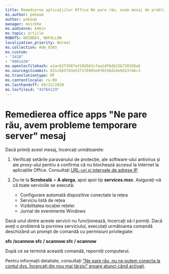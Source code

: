 ```yaml
---
title: Remedierea aplicațiilor Office Ne pare rău, avem mesaj de probleme temporare de server
ms.author: pebaum
author: pebaum
manager: mnirkhe
ms.audience: Admin
ms.topic: article
ROBOTS: NOINDEX, NOFOLLOW
localization_priority: Normal
ms.collection: Adm_O365
ms.custom:
- "3420"
- "9001430"
ms.openlocfilehash: a1ac62f3587e318d563cfea1df8db23b720358a6
ms.sourcegitcommit: 631cbb5f03e5371f0995e976536d24e9d13746c3
ms.translationtype: MT
ms.contentlocale: ro-RO
ms.lasthandoff: 04/22/2020
ms.locfileid: "43764129"
---
```

# <a name="fixing-the-office-apps-sorry-we-are-having-temporary-server-issues-message"></a>Remedierea office apps "Ne pare rău, avem probleme temporare server" mesaj

Dacă primiți acest mesaj, încercați următoarele:

1. Verificați setările paravanului de protecție, ale software-ului antivirus și ale proxy-ului pentru a confirma că nu blochează accesul la Internet la aplicațiile Office. Consultați [URL-uri și intervale de adrese IP](https://docs.microsoft.com/office365/enterprise/urls-and-ip-address-ranges).

2. Du-te la **Scrobeală** > **A alerga**, apoi apoi tip **services.msc**. Asigurați-vă că toate serviciile se execută:
    - Configurare automată dispozitive conectate la rețea
    - Serviciu listă de rețea
    - Vizibilitatea locației rețelei
    - Jurnal de evenimente Windows

Dacă unul dintre aceste servicii nu funcționează, încercați să-l porniți. Dacă aveți o problemă la pornirea serviciului, executați următoarea comandă deschizând un prompt de comandă cu permisiuni privilegiate:

**sfc /scannow sfc / scannow sfc / scannow**

După ce se termină această comandă, reporniți computerul.

Pentru informații detaliate, consultați ["Ne pare rău, nu ne putem conecta la contul dvs. Încercați din nou mai târziu" eroare atunci când activați](https://docs.microsoft.com/office/troubleshoot/activation-installation/issue-when-activate-office-from-office-365).